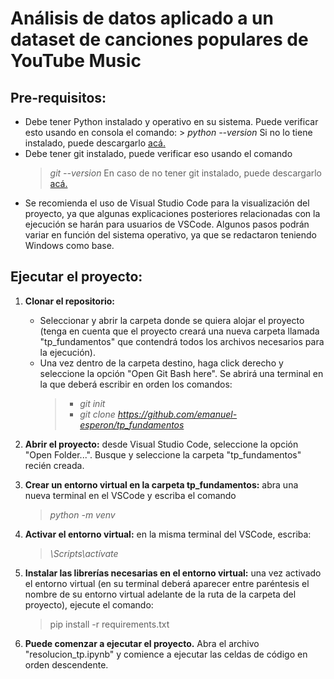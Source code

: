 # Análisis de datos aplicado a un dataset de canciones populares de YouTube Music

## Pre-requisitos:

* Debe tener Python instalado y operativo en su sistema. Puede verificar esto usando en consola el comando:
	  > *python --version*
Si no lo tiene instalado, puede descargarlo [acá.](https://www.python.org/downloads/)
* Debe tener git instalado, puede verificar eso usando el comando 
	> *git --version*
En caso de no tener git instalado, puede descargarlo [acá.](https://git-scm.com/downloads)
* Se recomienda el uso de Visual Studio Code para la visualización del proyecto, ya que algunas explicaciones posteriores relacionadas con la ejecución se harán para usuarios de VSCode. Algunos pasos podrán variar en función del sistema operativo, ya que se redactaron teniendo Windows como base.

## Ejecutar el proyecto:
1. **Clonar el repositorio:**
	* Seleccionar y abrir la carpeta donde se quiera alojar el proyecto (tenga en cuenta que el proyecto creará una nueva carpeta llamada 	"tp_fundamentos" que contendrá todos los archivos necesarios para la ejecución).
  	* Una vez dentro de la carpeta destino, haga click derecho y seleccione la opción "Open Git Bash here". Se abrirá una terminal en la 	que deberá escribir en orden los comandos:
		 > - *git init*
		 > - *git clone https://github.com/emanuel-esperon/tp_fundamentos*

1. **Abrir el proyecto:** desde Visual Studio Code, seleccione la opción "Open Folder...". Busque y seleccione la carpeta "tp_fundamentos" recién creada.

3. **Crear un entorno virtual en la carpeta tp_fundamentos:** abra una nueva terminal en el VSCode y escriba el comando
	  > *python -m venv <nombre del entorno>*

4. **Activar el entorno virtual:** en la misma terminal del VSCode, escriba:
	  > *<nombre de su entorno>\Scripts\actívate*

5. **Instalar las librerías necesarias en el entorno virtual:** una vez activado el entorno virtual (en su terminal deberá aparecer entre paréntesis el nombre de su entorno virtual adelante de la ruta de la carpeta del proyecto), ejecute el comando:
 	> pip install -r requirements.txt

6. **Puede comenzar a ejecutar el proyecto.** Abra el archivo "resolucion_tp.ipynb" y comience a ejecutar las celdas de código en orden descendente. 

